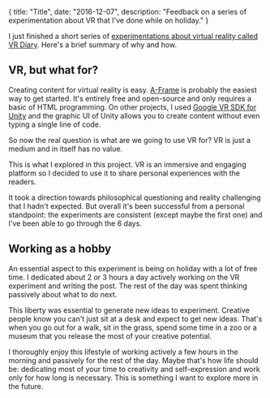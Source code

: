 {
  title: "Title",
  date: "2016-12-07",
  description: "Feedback on a series of experimentation about VR that I've done while on holiday."
}

I just finished a short series of [experimentations about virtual reality called VR Diary](https://gmarty.github.io/VR-diary/). Here's a brief summary of why and how.

## VR, but what for?

Creating content for virtual reality is easy. [A-Frame](https://aframe.io/) is probably the easiest way to get started. It's entirely free and open-source and only requires a basic of HTML programming. On other projects, I used [Google VR SDK for Unity](https://developers.google.com/vr/unity/) and the graphic UI of Unity allows you to create content without even typing a single line of code.

So now the real question is what are we going to use VR for? VR is just a medium and in itself has no value.

This is what I explored in this project. VR is an immersive and engaging platform so I decided to use it to share personal experiences with the readers.

It took a direction towards philosophical questioning and reality challenging that I hadn't expected. But overall it's been successful from a personal standpoint: the experiments are consistent (except maybe the first one) and I've been able to go through the 6 days.

## Working as a hobby

An essential aspect to this experiment is being on holiday with a lot of free time. I dedicated about 2 or 3 hours a day actively working on the VR experiment and writing the post. The rest of the day was spent thinking passively about what to do next.

This liberty was essential to generate new ideas to experiment. Creative people know you can't just sit at a desk and expect to get new ideas. That's when you go out for a walk, sit in the grass, spend some time in a zoo or a museum that you release the most of your creative potential.

I thoroughly enjoy this lifestyle of working actively a few hours in the morning and passively for the rest of the day. Maybe that's how life should be: dedicating most of your time to creativity and self-expression and work only for how long is necessary. This is something I want to explore more in the future.
